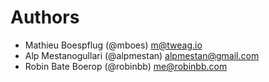 # Authors

- Mathieu Boespflug (@mboes) <m@tweag.io>
- Alp Mestanogullari (@alpmestan) <alpmestan@gmail.com>
- Robin Bate Boerop (@robinbb) <me@robinbb.com>

